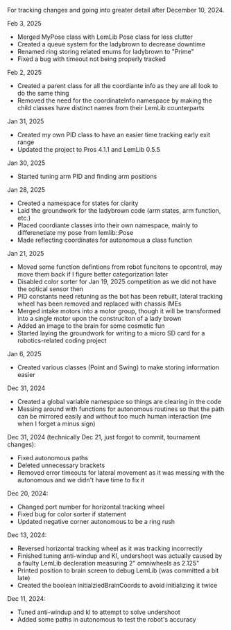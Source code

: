 For tracking changes and going into greater detail after December 10, 2024.

Feb 3, 2025
- Merged MyPose class with LemLib Pose class for less clutter
- Created a queue system for the ladybrown to decrease downtime
- Renamed ring storing related enums for ladybrown to "Prime"
- Fixed a bug with timeout not being properly tracked

Feb 2, 2025
- Created a parent class for all the coordiante info as they are all look to do the same thing
- Removed the need for the coordinateInfo namespace by making the child classes have distinct names from their LemLib counterparts 

Jan 31, 2025
- Created my own PID class to have an easier time tracking early exit range
- Updated the project to Pros 4.1.1 and LemLib 0.5.5

Jan 30, 2025
- Started tuning arm PID and finding arm positions

Jan 28, 2025
- Created a namespace for states for clarity
- Laid the groundwork for the ladybrown code (arm states, arm function, etc.)
- Placed coordiante classes into their own namespace, mainly to differenetiate my pose from lemlib::Pose
- Made reflecting coordinates for autonomous a class function

Jan 21, 2025
- Moved some function defintions from robot funcitons to opcontrol, may move them back if I figure better categorization later
- Disabled color sorter for Jan 19, 2025 competition as we did not have the optical sensor then
- PID constants need retuning as the bot has been rebuilt, lateral tracking wheel has been removed and replaced with chassis IMEs
- Merged intake motors into a motor group, though it will be transformed into a single motor upon the construciton of a lady brown
- Added an image to the brain for some cosmetic fun
- Started laying the groundwork for writing to a micro SD card for a robotics-related coding project

Jan 6, 2025
- Created various classes (Point and Swing) to make storing information easier

Dec 31, 2024
- Created a global variable namespace so things are clearing in the code
- Messing around with functions for autonomous routines so that the path can be mirrored easily and without too much human interaction (me when I forget a minus sign)

Dec 31, 2024 (technically Dec 21, just forgot to commit, tournament changes):
- Fixed autonomous paths
- Deleted unnecessary brackets
- Removed error timeouts for lateral movement as it was messing with the autonomous and we didn't have time to fix it

Dec 20, 2024:
- Changed port number for horizontal tracking wheel
- Fixed bug for color sorter if statement
- Updated negative corner autonomous to be a ring rush

Dec 13, 2024:
- Reversed horizontal tracking wheel as it was tracking incorrectly
- Finished tuning anti-windup and KI, undershoot was actually caused by a faulty LemLib decleration measuring 2" omniwheels as 2.125"
- Printed position to brain screen to debug LemLib (was committed a bit late)
- Created the boolean initialziedBrainCoords to avoid initializing it twice

Dec 11, 2024:
- Tuned anti-windup and kI to attempt to solve undershoot
- Added some paths in autonomous to test the robot's accuracy